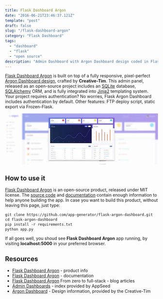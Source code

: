 ```yaml
---
title: Flask Dashboard Argon
date: "2016-06-21T23:46:37.121Z"
template: "post"
draft: false
slug: "/flask-dashboard-argon"
category: "Flask Dashboard"
tags:
  - "dashboard"  
  - "flask"  
  - "open source"  
description: "Admin Dashboard with Argon Dashboard design coded in Flask. Flask Dashboard Argon is built on top of a fully responsive, pixel-perfect design, enhanced with database, SQLAlchemy ORM, and authentication. Open-Source project."
---
```


[Flask Dashboard Argon](https://appseed.us/admin-dashboards/flask-dashboard-argon) is built on top of a fully responsive, pixel-perfect [Argon Dashboard design](https://www.creative-tim.com/product/argon-dashboard), crafted by **Creative-Tim**. This admin panel, released as an open-source project includes an [SQLite](https://www.sqlite.org/index.html) database, [SQLAlchemy](https://flask-sqlalchemy.palletsprojects.com/en/2.x/) ORM, and is fully integrated into [Jinja2](http://jinja.pocoo.org/docs/2.10/) templating system. 
Your project requires authentication? No worries, Flask Argon Dashboard includes authentication by default. 
Other features: FTP deploy script, static export via Frozen-Flask.

![Flask Dashboard Argon](https://raw.githubusercontent.com/app-generator/static/master/flask-argon-dashboard/argon-dashboard-coded-in-flask-cover.jpg)

## How to use it

[Flask Dashboard Argon](https://appseed.us/admin-dashboards/flask-dashboard-argon) is an open-source product, released under MIT license. The [source code](https://github.com/app-generator/flask-argon-dashboard) and [documentation](https://docs.appseed.us/admin-dashboards/flask-dashboard-argon/) contain enough information to help anyone building the app. In case you want to build this product, without leaving this page, just type: 

```
git clone https://github.com/app-generator/flask-argon-dashboard.git 
cd flask-argon-dashboard 
pip install -r requirements.txt 
python app.py 
```

If all goes well, you shoud see **Flask Dashboard Argon** app running, by visiting **localhost:5000** in your preferred browser. 

## Resources

 - [Flask Dashboard Argon](https://appseed.us/admin-dashboards/flask-dashboard-argon) - product info
 - [Flask Dashboard Argon](https://docs.appseed.us/admin-dashboards/flask-dashboard-argon/) - documentation
 - [Flask Dashboard Argon](https://blog.appseed.us/flask-dashboard-argon-zero-to-full-stack/) From zero to full-stack - blog articles
 - [Admin Dashboards](https://appseed.us/admin-dashboards) - index provided by AppSeed
 - [Argon Dashboard](https://www.creative-tim.com/product/argon-dashboard) - Design information, provided by the Creative-Tim   
